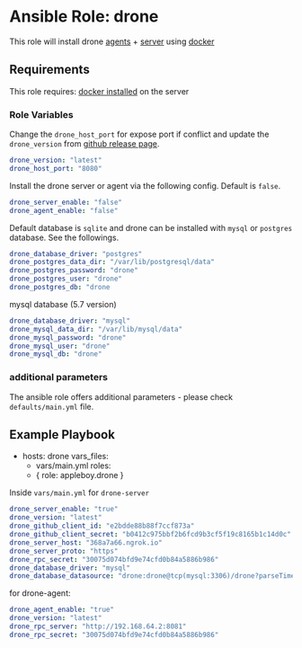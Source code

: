 # Ansible Role: drone

This role will install drone [agents][1] + [server][2] using [docker](https://www.docker.com/)

[1]:https://docs.drone.io/administration/agents/
[2]:https://docs.drone.io/administration/server/

## Requirements

This role requires: [docker installed](https://docs.docker.com/install/) on the server

### Role Variables

Change the `drone_host_port` for expose port if conflict and update the `drone_version` from [github release page](https://github.com/drone/drone/releases).

```yml
drone_version: "latest"
drone_host_port: "8080"
```

Install the drone server or agent via the following config. Default is `false`.

```yml
drone_server_enable: "false"
drone_agent_enable: "false"
```

Default database is `sqlite` and drone can be installed with `mysql` or `postgres` database. See the followings. 

```yml
drone_database_driver: "postgres"
drone_postgres_data_dir: "/var/lib/postgresql/data"
drone_postgres_password: "drone"
drone_postgres_user: "drone"
drone_postgres_db: "drone
```

mysql database (5.7 version)

```yml
drone_database_driver: "mysql"
drone_mysql_data_dir: "/var/lib/mysql/data"
drone_mysql_password: "drone"
drone_mysql_user: "drone"
drone_mysql_db: "drone"
```

### additional parameters

The ansible role offers additional parameters - please check `defaults/main.yml` file.

## Example Playbook

- hosts: drone
  vars_files:
    - vars/main.yml
  roles:
    - { role: appleboy.drone }

Inside `vars/main.yml` for `drone-server`

```yml
drone_server_enable: "true"
drone_version: "latest"
drone_github_client_id: "e2bdde88b88f7ccf873a"
drone_github_client_secret: "b0412c975bbf2b6fcd9b3cf5f19c8165b1c14d0c"
drone_server_host: "368a7a66.ngrok.io"
drone_server_proto: "https"
drone_rpc_secret: "30075d074bfd9e74cfd0b84a5886b986"
drone_database_driver: "mysql"
drone_database_datasource: "drone:drone@tcp(mysql:3306)/drone?parseTime=true"
```

for drone-agent:

```yml
drone_agent_enable: "true"
drone_version: "latest"
drone_rpc_server: "http://192.168.64.2:8081"
drone_rpc_secret: "30075d074bfd9e74cfd0b84a5886b986"
```
